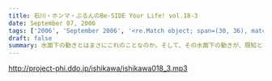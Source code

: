 ```yaml
---
title: 石川・ホンマ・ぶるんのBe-SIDE Your Life! vol.18-3
date: September 07, 2006
tags: ['2006', 'September 2006', '<re.Match object; span=(30, 36), match='vol.18'>']
draft: false
summary: 水面下の動きとはまさにこれのことなのか。そして、その水面下の動きが、既知となったとき人々は慌てふためき、暴走・・・そして絶望（！？）。なんとも遠い目をした三人の姿がスタジオのガラス越しに悲しげにさえみえる。普段は、明日を見ないで生きている三人が、明日を見てしまっている．．．そんなリアルライフがそこにはあった。・・・・・・・・・・・・・・・・・・・・・・・・・・・おいっ！リスナーのみんな！こんな、みぢめな三人にどうか救いのメールをお待ちしています。そして、少々、取り乱した収録になったことをお詫びせねばならない・・・そんな9月一発目の収録のことだった。考えてみると、ティーンズのリスナーのみんなからすると「知らねぇよ！」の一言につきる回であったな！NAMAE
---
```


http://project-phi.ddo.jp/ishikawa/ishikawa018_3.mp3
